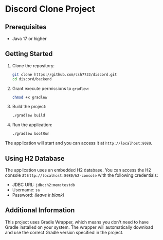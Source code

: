 # Discord Clone Project

## Prerequisites

- Java 17 or higher

## Getting Started

1. Clone the repository:

    ```bash
    git clone https://github.com/csh7733/discord.git
    cd discord/backend
    ```

2. Grant execute permissions to `gradlew`:

    ```bash
    chmod +x gradlew
    ```

3. Build the project:

    ```bash
    ./gradlew build
    ```

4. Run the application:

    ```bash
    ./gradlew bootRun
    ```

The application will start and you can access it at `http://localhost:8080`.

## Using H2 Database

The application uses an embedded H2 database. You can access the H2 console at `http://localhost:8080/h2-console` with the following credentials:

- JDBC URL: `jdbc:h2:mem:testdb`
- Username: `sa`
- Password: *(leave it blank)*

## Additional Information

This project uses Gradle Wrapper, which means you don't need to have Gradle installed on your system. The wrapper will automatically download and use the correct Gradle version specified in the project.

